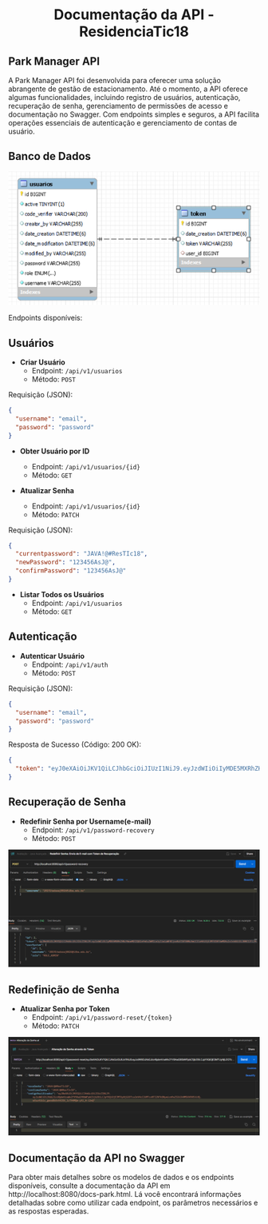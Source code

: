 <h1 align="center">Documentação da API - ResidenciaTic18</h1>

## Park Manager API

A Park Manager API foi desenvolvida para oferecer uma solução abrangente de gestão de estacionamento. Até o momento, a API oferece algumas funcionalidades, incluindo registro de usuários, autenticação, recuperação de senha, gerenciamento de permissões de acesso e documentação no Swagger. Com endpoints simples e seguros, a API facilita operações essenciais de autenticação e gerenciamento de contas de usuário.

## Banco de Dados

![Imagem do banco de dados da avaliação](DBA.png)

Endpoints disponíveis:

## Usuários

- **Criar Usuário**
  - Endpoint: `/api/v1/usuarios`
  - Método: `POST`

Requisição (JSON):
```json
{
  "username": "email",
  "password": "password"
}
```

- **Obter Usuário por ID**

  - Endpoint: `/api/v1/usuarios/{id}`
  - Método: `GET`

- **Atualizar Senha**
  - Endpoint: `/api/v1/usuarios/{id}`
  - Método: `PATCH`

Requisição (JSON):
```json
{
  "currentpassword": "JAVA!@#ResTIc18",
  "newPassword": "123456AsJ@",
  "confirmPassword": "123456AsJ@"
}
```

- **Listar Todos os Usuários**
  - Endpoint: `/api/v1/usuarios`
  - Método: `GET`

## Autenticação

- **Autenticar Usuário**
  - Endpoint: `/api/v1/auth`
  - Método: `POST`

Requisição (JSON):
```json
{
  "username": "email",
  "password": "password"
}
```

Resposta de Sucesso (Código: 200 OK):
```json
{
  "token": "eyJ0eXAiOiJKV1QiLCJhbGciOiJIUzI1NiJ9.eyJzdWIiOiIyMDE5MXRhZHNzYWowMDI2QGlmYmEuZWR1LmJyIiwiaWF0IjoxNzE1NTU0NzAwLCJleHAiOjE3MTU1NTUwMDAsInJvbGUiOiJBRE1JTiJ9.koMjMKTz6b1MMWxNnKgoOalkGV8RH017P7K303UE2m4"
}
```

## Recuperação de Senha

- **Redefinir Senha por Username(e-mail)**
  - Endpoint: `/api/v1/password-recovery`
  - Método: `POST`

![Imagem da requisição POST para envio de e-mail](Post.png)

## Redefinição de Senha

- **Atualizar Senha por Token**
  - Endpoint: `/api/v1/password-reset/{token}`
  - Método: `PATCH`

![Imagem da requisição PATCH para alterar a senha](Patch-alterar-senha.png)

## Documentação da API no Swagger

Para obter mais detalhes sobre os modelos de dados e os endpoints disponíveis, consulte a documentação da API em http://localhost:8080/docs-park.html. Lá você encontrará informações detalhadas sobre como utilizar cada endpoint, os parâmetros necessários e as respostas esperadas.
